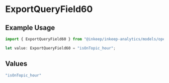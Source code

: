 # ExportQueryField60

## Example Usage

```typescript
import { ExportQueryField60 } from "@inkeep/inkeep-analytics/models/operations";

let value: ExportQueryField60 = "isOnTopic_hour";
```

## Values

```typescript
"isOnTopic_hour"
```
